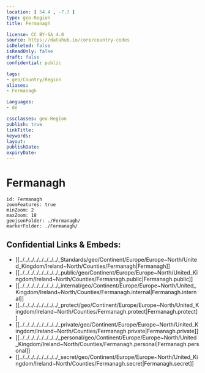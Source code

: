 ```yaml
---
location: [ 54.4 , -7.7 ] 
type: geo-Region
title: Fermanagh

license: CC BY-SA 4.0
source: https://datahub.io/core/country-codes
isDeleted: false
isReadOnly: false
draft: false
confidential: public

tags:
- geo/Country/Region
aliases:
- Fermanagh

Languages:
- de

cssclasses: geo-Region
publish: true
linkTitle: 
keywords: 
layout: 
publishDate: 
expiryDate: 
---
```


# Fermanagh

```leaflet
id: Fermanagh
zoomFeatures: true 
minZoom: 2 
maxZoom: 18
geojsonFolder: ./Fermanagh/
markerFolder: ./Fermanagh/
```


## Confidential Links & Embeds: 
- [[../../../../../../../../_Standards/geo/Continent/Europe/Europe~North/United_Kingdom/Ireland~North/Counties/Fermanagh|Fermanagh]] 
- [[../../../../../../../../_public/geo/Continent/Europe/Europe~North/United_Kingdom/Ireland~North/Counties/Fermanagh.public|Fermanagh.public]] 
- [[../../../../../../../../_internal/geo/Continent/Europe/Europe~North/United_Kingdom/Ireland~North/Counties/Fermanagh.internal|Fermanagh.internal]] 
- [[../../../../../../../../_protect/geo/Continent/Europe/Europe~North/United_Kingdom/Ireland~North/Counties/Fermanagh.protect|Fermanagh.protect]] 
- [[../../../../../../../../_private/geo/Continent/Europe/Europe~North/United_Kingdom/Ireland~North/Counties/Fermanagh.private|Fermanagh.private]] 
- [[../../../../../../../../_personal/geo/Continent/Europe/Europe~North/United_Kingdom/Ireland~North/Counties/Fermanagh.personal|Fermanagh.personal]] 
- [[../../../../../../../../_secret/geo/Continent/Europe/Europe~North/United_Kingdom/Ireland~North/Counties/Fermanagh.secret|Fermanagh.secret]] 

